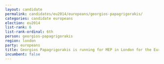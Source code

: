 ```yaml
---
layout: candidate
permalink: candidates/eu2014/europeans/georgios-papagrigorakis/
categories: candidate europeans
election: eu2014
list-rank: 6
list-rank-ordinal: 6th
person: georgios-papagrigorakis
region: london
party: europeans
title: Georgios Papagrigorakis is running for MEP in London for the Europeans Party
incumbent: false
---
```

